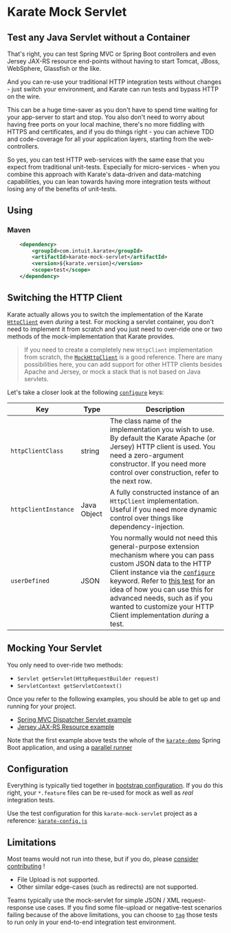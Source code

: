 # Karate Mock Servlet

## Test any Java Servlet without a Container
That's right, you can test Spring MVC or Spring Boot controllers and even Jersey JAX-RS resource end-points without having to start Tomcat, JBoss, WebSphere, Glassfish or the like.

And you can re-use your traditional HTTP integration tests without changes - just switch your environment, and Karate can run tests and bypass HTTP on the wire.

This can be a huge time-saver as you don't have to spend time waiting for your app-server to start and stop. You also don't need to worry about having free ports on your local machine, there's no more fiddling with HTTPS and certificates, and if you do things right - you can achieve TDD and code-coverage for all your application layers, starting from the web-controllers.

So yes, you can test HTTP web-services with the same ease that you expect from traditional unit-tests. Especially for micro-services - when you combine this approach with Karate's data-driven and data-matching capabilities, you can lean towards having more integration tests without losing any of the benefits of unit-tests.

## Using
### Maven

```xml
    <dependency>
        <groupId>com.intuit.karate</groupId>
        <artifactId>karate-mock-servlet</artifactId>
        <version>${karate.version}</version>
        <scope>test</scope>
    </dependency> 
```

## Switching the HTTP Client
Karate actually allows you to switch the implementation of the Karate [`HttpClient`](../karate-core/src/main/java/com/intuit/karate/http/HttpClient.java) even *during* a test. For mocking a servlet container, you don't need to implement it from scratch and you just need to over-ride one or two methods of the mock-implementation that Karate provides.

> If you need to create a completely new `HttpClient` implementation from scratch, the [`MockHttpClient`](src/main/java/com/intuit/karate/mock/servlet/MockHttpClient.java) is a good reference. There are many possibilities here, you can add support for other HTTP clients besides Apache and Jersey, or mock a stack that is not based on Java servlets.

Let's take a closer look at the following [`configure`](https://github.com/intuit/karate#configure) keys:

 Key | Type | Description
------ | ---- | ---------
`httpClientClass` | string | The class name of the implementation you wish to use. By default the Karate Apache (or Jersey) HTTP client is used. You need a zero-argument constructor. If you need more control over construction, refer to the next row.
`httpClientInstance` | Java Object | A fully constructed instance of an `HttpClient` implementation. Useful if you need more dynamic control over things like dependency-injection.
`userDefined` | JSON | You normally would not need this general-purpose extension mechanism where you can pass custom JSON data to the HTTP Client instance via the [`configure`](https://github.com/intuit/karate#configure) keyword. Refer to [this test](../karate-core/src/test/java/com/intuit/karate/http/HttpClientTest.java) for an idea of how you can use this for advanced needs, such as if you wanted to customize your HTTP Client implementation *during* a test.

## Mocking Your Servlet
You only need to over-ride two methods: 
* `Servlet getServlet(HttpRequestBuilder request)`
* `ServletContext getServletContext()`

Once you refer to the following examples, you should be able to get up and running for your project.
* [Spring MVC Dispatcher Servlet example](src/test/java/demo/MockSpringMvcServlet.java)
* [Jersey JAX-RS Resource example](src/test/java/mock/jersey/MockJerseyServlet.java)

Note that the first example above tests the whole of the [`karate-demo`](../karate-demo) Spring Boot application, and using a [parallel runner](src/test/java/demo/MockSpringMvcServletTest.java)

## Configuration
Everything is typically tied together in [bootstrap configuration](https://github.com/intuit/karate#configuration). If you do this right, your `*.feature` files can be re-used for mock as well as *real* integration tests.

Use the test configuration for this `karate-mock-servlet` project as a reference: [`karate-config.js`](src/test/java/karate-config.js)

## Limitations
Most teams would not run into these, but if you do, please [consider contributing](https://github.com/intuit/karate/projects/3#card-22529274) !

* File Upload is not supported.
* Other similar edge-cases (such as redirects) are not supported.

Teams typically use the mock-servlet for simple JSON / XML request-response use cases. If you find some file-upload or negative-test scenarios failing because of the above limitations, you can choose to [`tag`](https://github.com/intuit/karate#tags) those tests to run only in your end-to-end integration test environment.





